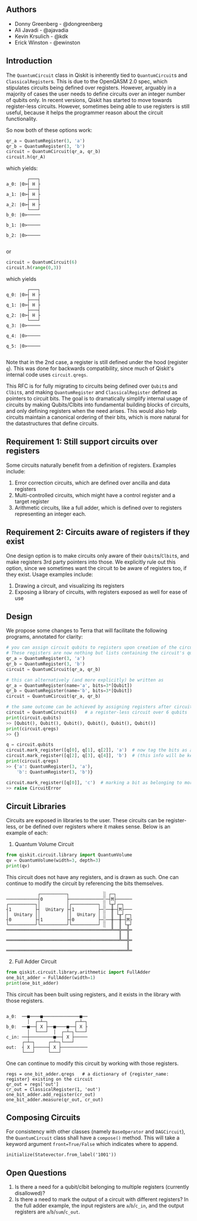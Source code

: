 ## Authors
- Donny Greenberg - @dongreenberg
- Ali Javadi - @ajavadia
- Kevin Krsulich - @kdk
- Erick Winston - @ewinston

## Introduction

The `QuantumCircuit` class in Qiskit is inherently tied to `QuantumCircuit`s and `ClassicalRegister`s. 
This is due to the OpenQASM 2.0 spec, which stipulates circuits being defined over registers. However, arguably
in a majority of cases the user needs to define circuits over an integer number of qubits only. 
In recent versions, Qiskit has started to move towards register-less circuits. However, sometimes being
able to use registers is still useful, because it helps the programmer reason about the circuit functionality.

So now both of these options work:

```python
qr_a = QuantumRegister(3, 'a')
qr_b = QuantumRegister(3, 'b')
circuit = QuantumCircuit(qr_a, qr_b)
circuit.h(qr_A)
```
which yields:
```
        ┌───┐
a_0: |0>┤ H ├
        ├───┤
a_1: |0>┤ H ├
        ├───┤
a_2: |0>┤ H ├
        └───┘
b_0: |0>─────
             
b_1: |0>─────
             
b_2: |0>─────
             
```
or
```python
circuit = QuantumCircuit(6)
circuit.h(range(0,3))
```
which yields
```
        ┌───┐
q_0: |0>┤ H ├
        ├───┤
q_1: |0>┤ H ├
        ├───┤
q_2: |0>┤ H ├
        └───┘
q_3: |0>─────
             
q_4: |0>─────
             
q_5: |0>─────
             
```

Note that in the 2nd case, a register is still defined under the hood (register `q`). This was done for backwards
compatibility, since much of Qiskit's internal code uses `circuit.qregs`.

This RFC is for fully migrating to circuits being defined over `Qubit`s and `Clbit`s, and making `QuantumRegister` and
`ClassicalRegister` defined as pointers to circuit bits. The goal is to dramatically simplify internal usage of circuits
by making Qubits/Clbits into fundamental building blocks of circuits, and only defining registers when the need arises.
This would also help circuits maintain a canonical ordering of their bits, which is more natural for the datastructures
that define circuits.

## Requirement 1: Still support circuits over registers

Some circuits naturally benefit from a definition of registers. Examples include:
1. Error correction circuits, which are defined over ancilla and data registers
2. Multi-controlled circuits, which might have a control register and a target register
3. Arithmetic circuits, like a full adder, which is defined over to registers representing an integer each.

## Requirement 2: Circuits aware of registers if they exist

One design option is to make circuits only aware of their `Qubit`s/`Clbit`s, and make registers 3rd party pointers into
those. We explicitly rule out this option, since we sometimes want the circuit to be aware of registers too, if they
exist. Usage examples include:
1. Drawing a circuit, and visualizing its registers
2. Exposing a library of circuits, with registers exposed as well for ease of use

## Design
We propose some changes to Terra that will facilitate the following programs, annotated for clarity:

```python
# you can assign circuit qubits to registers upon creation of the circuit.
# These registers are now nothing but lists containing the circuit's qubits
qr_a = QuantumRegister(3, 'a')
qr_b = QuantumRegister(3, 'b')
circuit = QuantumCircuit(qr_a, qr_b)

# this can alternatively (and more explicitly) be written as
qr_a = QuantumRegister(name='a', bits=3*[Qubit])
qr_b = QuantumRegister(name='b', bits=3*[Qubit])
circuit = QuantumCircuit(qr_a, qr_b)

# the same outcome can be achieved by assigning registers after circuit creation
circuit = QuantumCircuit(6)   # a register-less circuit over 6 qubits
print(circuit.qubits)
>> [Qubit(), Qubit(), Qubit(), Qubit(), Qubit(), Qubit()]
print(circuit.qregs)
>> {}

q = circuit.qubits
circuit.mark_register([q[0], q[1], q[2]], 'a')  # now tag the bits as an 'a' and 'b' register
circuit.mark_register([q[2], q[3], q[4]], 'b')  # (this info will be kept in circuit)
print(circuit.qregs)
>> {'a': QuantumRegister(3, 'a'),
    'b': QuantumRegister(3, 'b')}

circuit.mark_register([q[0]], 'c')  # marking a bit as belonging to more than one register is disallowed
>> raise CircuitError
```

## Circuit Libraries
Circuits are exposed in libraries to the user. These circuits can be register-less, or be defined over
registers where it makes sense. Below is an example of each:

1. Quantum Volume Circuit
```python
from qiskit.circuit.library import QuantumVolume
qv = QuantumVolume(width=3, depth=3)
print(qv)
```
This circuit does not have any registers, and is drawn as such. One can continue to modify the circuit by referencing
the bits themselves.
```
            ┌──────────┐             ░ ┌─┐
────────────┤0         ├─────────────░─┤M├──────
┌──────────┐│          │┌──────────┐ ░ └╥┘┌─┐
┤1         ├┤  Unitary ├┤1         ├─░──╫─┤M├───
│  Unitary ││          ││  Unitary │ ░  ║ └╥┘┌─┐
┤0         ├┤1         ├┤0         ├─░──╫──╫─┤M├
└──────────┘└──────────┘└──────────┘ ░  ║  ║ └╥┘
════════════════════════════════════════╩══╬══╬═
                                           ║  ║
═══════════════════════════════════════════╩══╬═
                                              ║
══════════════════════════════════════════════╩═
```

2. Full Adder Circuit
```python
from qiskit.circuit.library.arithmetic import FullAdder
one_bit_adder = FullAdder(width=1)
print(one_bit_adder)
```
This circuit has been built using registers, and it exists in the library with those registers.
```
                                 
a_0:  ──■────■──────────────■──
        │  ┌─┴─┐          ┌─┴─┐
b_0:  ──■──┤ X ├──■────■──┤ X ├
        │  └───┘  │  ┌─┴─┐└───┘
c_in: ──┼─────────■──┤ X ├─────
      ┌─┴─┐     ┌─┴─┐└───┘     
out:  ┤ X ├─────┤ X ├──────────
      └───┘     └───┘          
```
One can continue to modify this circuit by working with those registers.
```
regs = one_bit_adder.qregs   # a dictionary of {register_name: register} existing on the circuit
qr_out = regs['out']
cr_out = ClassicalRegister(1, 'out')
one_bit_adder.add_register(cr_out)
one_bit_adder.measure(qr_out, cr_out)
```

## Composing Circuits
For consistency with other classes (namely `BaseOperator` and `DAGCircuit`), the `QuantumCircuit` class shall have
a `compose()` method. This will take a keyword argument `front=True/False` which indicates where to append.
```
initialize(Statevector.from_label('1001'))
```

## Open Questions
1. Is there a need for a qubit/clbit belonging to multiple registers (currently disallowed)?
2. Is there a need to mark the output of a circuit with different registers? In the full adder example, the input
registers are `a`/`b`/`c_in`, and the output registers are `a`/`b`/`sum`/`c_out`.
